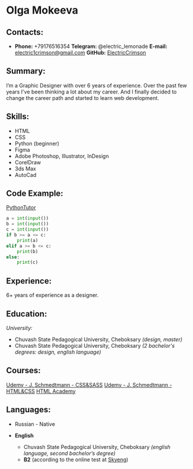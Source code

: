 # Olga Mokeeva

## Contacts:

- **Phone:** +79176516354
  **Telegram:** @electric_lemonade
  **E-mail:** electric1crimson@gmail.com
  **GitHub:** [ElectricCrimson](https://github.com/ElectricCrimson)

## Summary:

I’m a Graphic Designer with over 6 years of experience.
Over the past few years I've been thinking a lot about my career. And I finally decided to change the career path and started to learn web development.

## Skills:

- HTML
- CSS
- Python (beginner)
- Figma
- Adobe Photoshop, Illustrator, InDesign
- CorelDraw
- 3ds Max
- AutoCad

## Code Example:

[PythonTutor](https://pythontutor.ru/)

```python
a = int(input())
b = int(input())
c = int(input())
if b >= a <= c:
    print(a)
elif a >= b <= c:
    print(b)
else:
    print(c)
```

## Experience:

6+ years of experience as a designer.

## Education:

_University:_

- Chuvash State Pedagogical University, Cheboksary _(design, master)_
- Chuvash State Pedagogical University, Cheboksary _(2 bachelor's degrees: design, english language)_

## Courses:

[Udemy - J. Schmedtmann - CSS&SASS](https://www.udemy.com/course/advanced-css-and-sass/)
[Udemy - J. Schmedtmann - HTML&CSS](https://www.udemy.com/course/design-and-develop-a-killer-website-with-html5-and-css3/)
[HTML Academy](https://htmlacademy.ru/)

## Languages:

- Russian - Native

- **English**
  - Chuvash State Pedagogical University, Cheboksary _(english language, second bachelor’s degree)_
  - **B2** (according to the online test at [Skyeng](https://magazine.skyeng.ru/englishlevel-adult/?_ga=2.15416895.84135231.1644213687-137537265.1636366457&from=main_new_menu))
